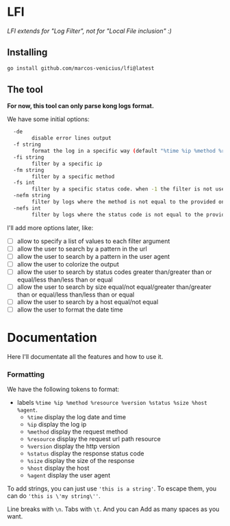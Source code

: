 # LFI

_LFI extends for "Log Filter", not for "Local File inclusion" :)_

## Installing

```bash
go install github.com/marcos-venicius/lfi@latest
```

## The tool

**For now, this tool can only parse kong logs format.**

We have some initial options:

```bash
  -de
        disable error lines output
  -f string
        format the log in a specific way (default "%time %ip %method %resource %version %status %size %host %agent")
  -fi string
        filter by a specific ip
  -fm string
        filter by a specific method
  -fs int
        filter by a specific status code. when -1 the filter is not used (default -1)
  -nefm string
        filter by logs where the method is not equal to the provided one
  -nefs int
        filter by logs where the status code is not equal to the provided one. when -1 the filter is not used (default -1)
```

I'll add more options later, like:

- [ ] allow to specify a list of values to each filter argument
- [ ] allow the user to search by a pattern in the url
- [ ] allow the user to search by a pattern in the user agent
- [ ] allow the user to colorize the output
- [ ] allow the user to search by status codes greater than/greater than or equal/less than/less than or equal
- [ ] allow the user to search by size equal/not equal/greater than/greater than or equal/less than/less than or equal
- [ ] allow the user to search by a host equal/not equal
- [ ] allow the user to format the date time

# Documentation

Here I'll documentate all the features and how to use it.


### Formatting

We have the following tokens to format:

- labels `%time %ip %method %resource %version %status %size %host %agent`.
    - `%time` display the log date and time
    - `%ip` display the log ip
    - `%method` display the request method
    - `%resource` display the request url path resource
    - `%version` display the http version
    - `%status` display the response status code
    - `%size` display the size of the response
    - `%host` display the host
    - `%agent` display the user agent

To add strings, you can just use `'this is a string'`. To escape them, you can do `'this is \'my string\''`.


Line breaks with `\n`. Tabs with `\t`. And you can Add as many spaces as you want.
